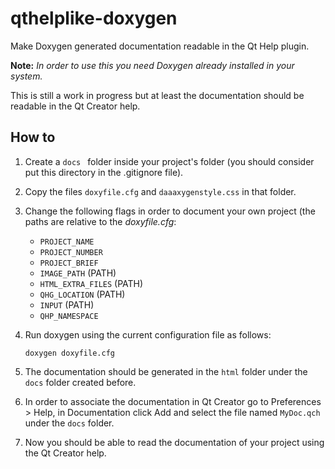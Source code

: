 # qthelplike-doxygen

Make Doxygen generated documentation readable in the Qt Help plugin.

**Note:** *In order to use this you need Doxygen already installed in your system.*

This is still a work in progress but at least the documentation should be readable in the Qt Creator help.



## How to

1. Create a `docs ` folder inside your project's folder (you should consider put this directory in the .gitignore file).

2. Copy the files `doxyfile.cfg` and `daaaxygenstyle.css` in that folder.

3. Change the following flags in order to document your own project (the paths are relative to the *doxyfile.cfg*:

   - `PROJECT_NAME`
   - `PROJECT_NUMBER`
   - `PROJECT_BRIEF`
   - `IMAGE_PATH` (PATH)
   - `HTML_EXTRA_FILES` (PATH)
   - `QHG_LOCATION` (PATH)
   - `INPUT` (PATH)
   - `QHP_NAMESPACE`

4. Run doxygen using the current configuration file as follows:

   ```
   doxygen doxyfile.cfg
   ```

5. The documentation should be generated in the `html` folder under the `docs` folder created before.

6. In order to associate the documentation in Qt Creator go to Preferences > Help, in Documentation click Add and select the file named `MyDoc.qch` under the `docs` folder.

7. Now you should be able to read the documentation of your project using the Qt Creator help.
